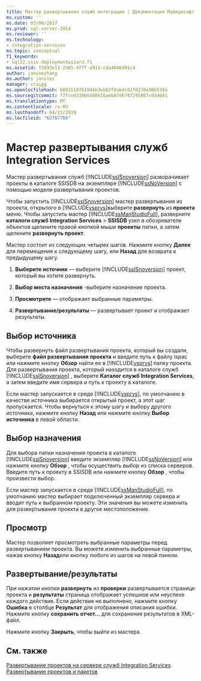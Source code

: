 ```yaml
---
title: Мастер развертывания служб интеграции | Документация Майкрософт
ms.custom: ''
ms.date: 03/06/2017
ms.prod: sql-server-2014
ms.reviewer: ''
ms.technology:
- integration-services
ms.topic: conceptual
f1_keywords:
- sql12.ssis.deploymentwizard.f1
ms.assetid: f3d93e13-2d85-47ff-a913-cda4046491c4
author: janinezhang
ms.author: janinez
manager: craigg
ms.openlocfilehash: b091518f61944b3eb62f8abdc02f0270e086538a
ms.sourcegitcommit: f7fced330b64d6616aeb8766747295807c92dd41
ms.translationtype: MT
ms.contentlocale: ru-RU
ms.lasthandoff: 04/23/2019
ms.locfileid: "62767766"
---
```

# <a name="integration-services-deployment-wizard"></a>Мастер развертывания служб Integration Services
  Мастер развертывания служб [!INCLUDE[ssISnoversion](../includes/ssisnoversion-md.md)] разворачивает проекты в каталоге SSISDB на экземпляре [!INCLUDE[ssNoVersion](../includes/ssnoversion-md.md)] с помощью модели развертывания проектов.  
  
 Чтобы запустить [!INCLUDE[ssISnoversion](../includes/ssisnoversion-md.md)] мастер развертывания из проекта, открытого в [!INCLUDE[vsprvs](../includes/vsprvs-md.md)]выберите **развернуть** из **проекта** меню. Чтобы запустить мастер [!INCLUDE[ssManStudioFull](../includes/ssmanstudiofull-md.md)], разверните **каталоги служб Integration Services** > **SSISDB** узел в обозревателе объектов щелкните правой кнопкой мыши **проекты** папки, а затем щелкните **развернуть проект**.  
  
 Мастер состоит из следующих четырех шагов. Нажмите кнопку **Далее** для перемещения к следующему шагу, или **Назад** для возврата к предыдущему шагу.  
  
1.  **Выберите источник** — выберите [!INCLUDE[ssISnoversion](../includes/ssisnoversion-md.md)] проект, который вы хотите развернуть.  
  
2.  **Выбор места назначения** -выберите назначение проекта.  
  
3.  **Просмотрите** — отображает выбранные параметры.  
  
4.  **Развертывание/результаты** — развертывает проект и отображает результаты.  
  
## <a name="select-source"></a>Выбор источника  
 Чтобы развернуть файл развертывания проекта, который вы создали, выберите **файл развертывания проекта** и введите путь к файлу ispac или нажмите кнопку **Обзор** найти ее в [!INCLUDE[vsprvs](../includes/vsprvs-md.md)] папку проекта. Для развертывания проекта, который находится в каталоге служб [!INCLUDE[ssISnoversion](../includes/ssisnoversion-md.md)] , выберите **Каталог служб Integration Services**, а затем введите имя сервера и путь к проекту в каталоге.  
  
 Если мастер запускается в среде [!INCLUDE[vsprvs](../includes/vsprvs-md.md)], по умолчанию в качестве источника выбирается открытый проект, а этот шаг пропускается. Чтобы вернуться к этому шагу и выбору другого источника, нажмите кнопку **Назад** или нажмите кнопку **Выбор источника** в левой области.  
  
## <a name="select-destination"></a>Выбор назначения  
 Для выбора папки назначения проекта в каталоге [!INCLUDE[ssISnoversion](../includes/ssisnoversion-md.md)] введите экземпляр [!INCLUDE[ssNoVersion](../includes/ssnoversion-md.md)] или нажмите кнопку **Обзор** , чтобы осуществить выбор из списка серверов. Введите путь к проекту в SSISDB или нажмите кнопку **Обзор** , чтобы произвести выбор.  
  
 Если мастер запускается в среде [!INCLUDE[ssManStudioFull](../includes/ssmanstudiofull-md.md)], по умолчанию мастер выбирает подключенный экземпляр сервера и вводит путь к выбранном проекту. Эти значения вы можете изменить для развертывания проекта в другое местоположение.  
  
## <a name="review"></a>Просмотр  
 Мастер позволяет просмотреть выбранные параметры перед развертыванием проекта. Вы можете изменить выбранные параметры, нажав кнопку **Назад**или кнопку любого из шагов на левой панели.  
  
## <a name="deployresults"></a>Развертывание/результаты  
 При нажатии кнопки **развернуть** из **проверки** развертывается странице проекта и **результаты** страница отображает успешное или неуспехе каждого действия. Если действие не выполнено, нажмите кнопку **Ошибка** в столбце **Результат** для отображения описания ошибки. Нажмите кнопку **сохранить отчет...**  для сохранения результатов в XML-файл.  
  
 Нажмите кнопку **Закрыть**, чтобы выйти из мастера.  
  
## <a name="see-also"></a>См. также  
 [Развертывание проектов на сервере служб Integration Services](../../2014/integration-services/deploy-projects-to-integration-services-server.md)   
 [Развертывание проектов и пакетов](packages/deploy-integration-services-ssis-projects-and-packages.md)  
  
  
